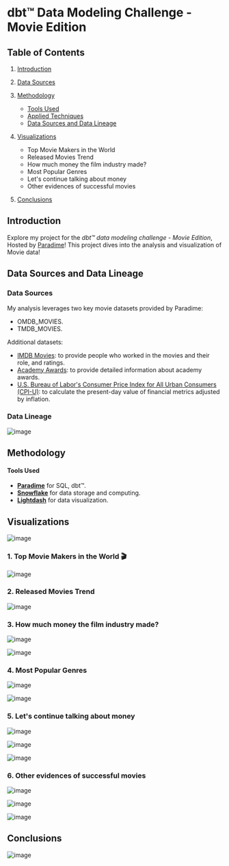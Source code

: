 # dbt™ Data Modeling Challenge - Movie Edition

## Table of Contents
1. [Introduction](#introduction)
2. [Data Sources](#data-sources-and-data-lineage)
3. [Methodology](#methodology)
   - [Tools Used](#tools-used)
   - [Applied Techniques](#applied-techniques)
   - [Data Sources and Data Lineage](#data-sources-and-data-lineage)
4. [Visualizations](#visualizations)
   - Top Movie Makers in the World
   - Released Movies Trend
   - How much money the film industry made?
   - Most Popular Genres
   - Let's continue talking about money
   - Other evidences of successful movies
       
5. [Conclusions](#conclusions)

## Introduction
Explore my project for the _dbt™ data modeling challenge - Movie Edition_, Hosted by [Paradime](https://www.paradime.io/)! 
This project dives into the analysis and visualization of Movie data!

## Data Sources and Data Lineage

### Data Sources
My analysis leverages two key movie datasets provided by Paradime:
- OMDB_MOVIES.
- TMDB_MOVIES.

Additional datasets:
- [IMDB Movies](https://www.imdb.com/interfaces/): to provide people who worked in the movies and their role, and ratings.
- [Academy Awards](https://github.com/DLu/oscar_data): to provide detailed information about academy awards.
- [U.S. Bureau of Labor's Consumer Price Index for All Urban Consumers (CPI-U)](https://data.bls.gov/timeseries/CUUR0000SA0?years_option=all_years): 
to calculate the present-day value of financial metrics adjusted by inflation.

### Data Lineage

![image](https://github.com/letyrobueno/paradime-challenge/assets/3430584/5bf521b2-214f-4da8-9db8-9939e418b9c3)



## Methodology
#### Tools Used
- **[Paradime](https://www.paradime.io/)** for SQL, dbt™.
- **[Snowflake](https://www.snowflake.com/)** for data storage and computing.
- **[Lightdash](https://www.lightdash.com/)** for data visualization.


## Visualizations

![image](https://github.com/letyrobueno/paradime-challenge/assets/3430584/f78b22a2-b0a0-48c0-aaea-b560f8fe7730)

### 1. Top Movie Makers in the World 🎬

![image](https://github.com/letyrobueno/paradime-challenge/assets/3430584/5205ed96-53f1-4904-aec4-33cf867c4cfa)


### 2. Released Movies Trend

![image](https://github.com/letyrobueno/paradime-challenge/assets/3430584/c1da6d8f-9ccb-4ea9-9e2b-8bf38ff34a3d)


### 3. How much money the film industry made?

![image](https://github.com/letyrobueno/paradime-challenge/assets/3430584/93f9f9f3-b4f4-4401-abc1-92930abb22b0)

![image](https://github.com/letyrobueno/paradime-challenge/assets/3430584/9d7ccfb1-8e34-4f03-bd13-dfcd081eddb7)

### 4. Most Popular Genres

![image](https://github.com/letyrobueno/paradime-challenge/assets/3430584/1cfc9710-9b42-413b-bb36-64f29114d5ef)

![image](https://github.com/letyrobueno/paradime-challenge/assets/3430584/fe0d1d1d-ecca-4fb3-aef2-ffa049b76812)

### 5. Let's continue talking about money

![image](https://github.com/letyrobueno/paradime-challenge/assets/3430584/c30c2e53-7a77-479a-a677-0e245ef138ba)

![image](https://github.com/letyrobueno/paradime-challenge/assets/3430584/706b5ac6-1926-4c33-8525-520711ab02fd)

![image](https://github.com/letyrobueno/paradime-challenge/assets/3430584/38e28dec-ae66-4ae2-829e-ab35fd631558)

### 6. Other evidences of successful movies

![image](https://github.com/letyrobueno/paradime-challenge/assets/3430584/0d1d58e5-bdcb-4e8a-838e-206b25f2e0b6)

![image](https://github.com/letyrobueno/paradime-challenge/assets/3430584/61491c69-5400-49d3-868f-011e634d366d)

![image](https://github.com/letyrobueno/paradime-challenge/assets/3430584/c8e86b6d-96a8-4112-8d35-e298eb236d55)


## Conclusions

![image](https://github.com/letyrobueno/paradime-challenge/assets/3430584/3ea4c320-c4bc-4848-bccb-81a3cd584c5f)

